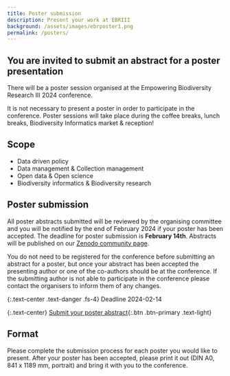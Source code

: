 ```yaml
---
title: Poster submission
description: Present your work at EBRIII
background: /assets/images/ebrposter1.png
permalink: /posters/
---
```


## You are invited to submit an abstract for a poster presentation

There will be a poster session organised at the Empowering Biodiversity Research III 2024 conference.

It is not necessary to present a poster in order to participate in the conference. Poster sessions will take place during the coffee breaks, lunch breaks, Biodiversity Informatics market & reception!

## Scope

- Data driven policy
- Data management & Collection management
- Open data & Open science
- Biodiversity informatics & Biodiversity research

## Poster submission

All poster abstracts submitted will be reviewed by the organising committee and you will be notified by the end of February 2024 if your poster has been accepted. The deadline for poster submission is **February 14th**. Abstracts will be published on our [Zenodo community page](https://zenodo.org/communities/empoweringbiodiversityresearch).

You do not need to be registered for the conference before submitting an abstract for a poster, but once your abstract has been accepted the presenting author or one of the co-authors should be at the conference. If the submitting author is not able to participate in the conference please contact the organisers to inform them of any changes.

{:.text-center .text-danger .fs-4}
Deadline 2024-02-14

{:.text-center}
[Submit your poster abstract](https://forms.gle/v4H9UHLpRMUAU4Y26){:.btn .btn-primary .text-light}

## Format

Please complete the submission process for each poster you would like to present. After your poster has been accepted, please print it out (DIN A0, 841 x 1189 mm, portrait) and bring it with you to the conference.
